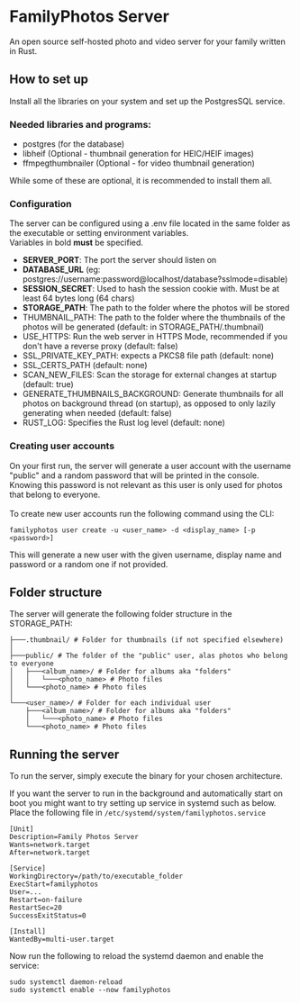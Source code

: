 # FamilyPhotos Server

An open source self-hosted photo and video server for your family written in Rust.

## How to set up
Install all the libraries on your system and set up the PostgresSQL service.

### Needed libraries and programs:
- postgres (for the database)
- libheif (Optional - thumbnail generation for HEIC/HEIF images)
- ffmpegthumbnailer (Optional - for video thumbnail generation)

While some of these are optional, it is recommended to install them all.

### Configuration
The server can be configured using a .env file located in the same folder as the executable or setting environment variables.<br>
Variables in bold **must** be specified.
- **SERVER_PORT**: The port the server should listen on
- **DATABASE_URL** (eg: postgres://username:password@localhost/database?sslmode=disable)
- **SESSION_SECRET**: Used to hash the session cookie with. Must be at least 64 bytes long (64 chars)
- **STORAGE_PATH**: The path to the folder where the photos will be stored
- THUMBNAIL_PATH: The path to the folder where the thumbnails of the photos will be generated (default: in STORAGE_PATH/.thumbnail)
- USE_HTTPS: Run the web server in HTTPS Mode, recommended if you don't have a reverse proxy (default: false)
- SSL_PRIVATE_KEY_PATH: expects a PKCS8 file path (default: none)
- SSL_CERTS_PATH (default: none)
- SCAN_NEW_FILES: Scan the storage for external changes at startup (default: true)
- GENERATE_THUMBNAILS_BACKGROUND: Generate thumbnails for all photos on background thread (on startup), as opposed to only lazily generating when needed (default: false)
- RUST_LOG: Specifies the Rust log level (default: none)

### Creating user accounts
On your first run, the server will generate a user account with the username "public" and a random password that will be printed in the console.<br>
Knowing this password is not relevant as this user is only used for photos that belong to everyone.<br><br>
To create new user accounts run the following command using the CLI:<br>
```commandline
familyphotos user create -u <user_name> -d <display_name> [-p <password>]
```
This will generate a new user with the given username, display name and password or a random one if not provided.<br>

## Folder structure
The server will generate the following folder structure in the STORAGE_PATH:
```
├───.thumbnail/ # Folder for thumbnails (if not specified elsewhere)
│
├───public/ # The folder of the "public" user, alas photos who belong to everyone
│   ├───<album_name>/ # Folder for albums aka "folders"
│   │   └───<photo_name> # Photo files
│   └───<photo_name> # Photo files
│
└───<user_name>/ # Folder for each individual user
    ├───<album_name>/ # Folder for albums aka "folders"
    │   └───<photo_name> # Photo files
    └───<photo_name> # Photo files
```

## Running the server
To run the server, simply execute the binary for your chosen architecture.<br>

If you want the server to run in the background and automatically start on boot you might want to try setting up service in systemd such as below.<br>
Place the following file in `/etc/systemd/system/familyphotos.service`
```
[Unit]
Description=Family Photos Server
Wants=network.target
After=network.target

[Service]
WorkingDirectory=/path/to/executable_folder
ExecStart=familyphotos
User=...
Restart=on-failure
RestartSec=20
SuccessExitStatus=0

[Install]
WantedBy=multi-user.target
```
Now run the following to reload the systemd daemon and enable the service:
```commandline
sudo systemctl daemon-reload
sudo systemctl enable --now familyphotos
```
